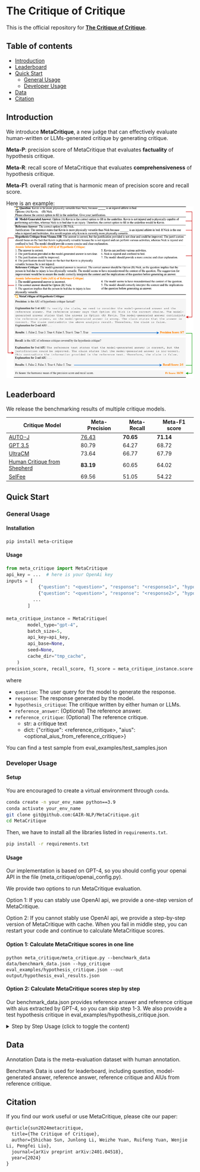 # The Critique of Critique

This is the official repository for [**The Critique of Critique**](https://arxiv.org/abs/2401.04518).


## Table of contents
- [Introduction](#Introduction)
- [Leaderboard](#leaderboard)
- [Quick Start](#quick-start)
  - [General Usage](#general-usage)
  - [Developer Usage](#developer-usage)
- [Data](#data)
- [Citation](#citation)


## Introduction
We introduce **MetaCritique**, a new judge that can effectively evaluate human-written or LLMs-generated critique by generating critique. 

**Meta-P**: precision score of MetaCritique that evaluates **factuality** of hypothesis critique.

**Meta-R**: recall score of MetaCritique that evaluates **comprehensiveness** of hypothesis critique.

**Meta-F1**: overall rating that is harmonic mean of precision score and recall score.

Here is an example:
<img src="figs/example.png" style="zoom: 70%;" />

## Leaderboard
We release the benchmarking results of multiple critique models.

| Critique Model                                                                     | Meta-Precision | Meta-Recall  | Meta-F1 score |
|---------------------------------------------------------------------------|--| ---- | ---- |
| [AUTO-J](https://github.com/GAIR-NLP/auto-j)                                          | <u>76.43</u> | **70.65**  | **71.14** |
| [GPT 3.5](https://openai.com/blog/gpt-3-5-turbo-fine-tuning-and-api-updates)         | 80.79  | 64.27  | 68.72   |
| [UltraCM](https://github.com/OpenBMB/UltraFeedback)                                   | 73.64 | 66.77  | 67.79 |
| [Human Critique from Shepherd](https://github.com/facebookresearch/Shepherd)          | **83.19** | 60.65   |  64.02   |
| [SelFee](https://github.com/kaistAI/SelFee)                                           | 69.56  |  51.05  |  54.22 |

## Quick Start
### General Usage

#### Installation
```bash
pip install meta-critique
```

#### Usage
```python
from meta_critique import MetaCritique
api_key = ...  # here is your OpenAi key
inputs = [
            {"question": "<question>", "response": "<response1>", "hypothesis_critique": "<hypothesis_critique>"},
            {"question": "<question>", "response": "<response2>", "hypothesis_critique": "<hypothesis_critique>"},
          ...
        ]

meta_critique_instance = MetaCritique(
        model_type="gpt-4",
        batch_size=5,
        api_key=api_key,
        api_base=None,
        seed=None,
        cache_dir="tmp_cache",
    )
precision_score, recall_score, f1_score = meta_critique_instance.score(inputs)
```
where
* `question`: The user query for the model to generate the response.
* `response`: The response generated by the model.
* `hypothesis_critique`: The critique written by either human or LLMs.
* `reference_answer`: (Optional) The reference answer.
* `reference_critique`: (Optional) The reference critique.
  * str: a critique text
  * dict: {"critique": <reference_critique>, "aius": <optional_aius_from_reference_critique>}

You can find a test sample from eval_examples/test_samples.json

### Developer Usage
#### Setup
You are encouraged to create a virtual environment through `conda`.
```bash
conda create -n your_env_name python==3.9
conda activate your_env_name
git clone git@github.com:GAIR-NLP/MetaCritique.git
cd MetaCritique
```
Then, we have to install all the libraries listed in `requirements.txt`. 

```bash
pip install -r requirements.txt
```
#### Usage
Our implementation is based on GPT-4, so you should config your openai API in the file (meta_critique/openai_config.py).

We provide two options to run MetaCritique evaluation.

Option 1: If you can stably use OpenAI api, we provide a one-step version of MetaCritique.

Option 2: If you cannot stably use OpenAI api, we provide a step-by-step version of MetaCritique with cache. 
When you fail in middle step, you can restart your code and continue to calculate MetaCritique scores.

#### Option 1: Calculate MetaCritique scores in one line
```
python meta_critique/meta_critique.py --benchmark_data data/benchmark_data.json --hyp_critique eval_examples/hypothesis_critique.json --out output/hypothesis_eval_results.json
```

#### Option 2: Calculate MetaCritique scores step by step
Our benchmark_data.json provides reference answer and reference critique with aius extracted by GPT-4, so you can skip step 1-3. We also provide a test hypothesis critique in eval_examples/hypothesis_critique.json.

<details>
<summary>Step by Step Usage (click to toggle the content)</summary>

##### 1. generate reference answer
```
python meta_critique/generate_ref_answer.py --data data/benchmark_data.json --out output/ref_answer.json
```

##### 2. generate reference critique
```
python meta_critique/generate_ref_critique.py --data data/benchmark_data.json --out output/ref_critique.json
```

##### 3. extract aius of reference critique
```
python meta_critique/extracting_aius_for_critique.py --data output/ref_critique.json --critique output --out output/reference_aius.json
```

##### 4. extract aius of hypothesis critique
```
python meta_critique/extracting_aius_for_critique.py --data eval_examples/hypothesis_critique.json --critique output --out output/hypothesis_aius.json
```

##### 5. merge all files into one
```
python meta_critique/merge_files.py --data data/benchmark_data.json --hyp_critique eval_examples/hypothesis_critique.json --hyp_aius output/hypothesis_aius.json --out output/hypothesis_eval_examples.json
```

##### 6. conduct precision tasks
```
python meta_critique/evaluate_aiu_precision.py --data output/hypothesis_eval_data.json --out output/hypothesis_precision.json
```

##### 7. conduct recall tasks
```
python meta_critique/evaluate_aiu_recall.py --data output/hypothesis_eval_data.json --out output/hypothesis_recall.json
```

##### 8. calculate scores of precision, recall, f1_score 
```
python meta_critique/cal_meta_scores.py --data output/hypothesis_eval_data.json --precision output/hypothesis_precision.json --recall output/hypothesis_recall.json --out output/hypothesis_eval_results.json
```
</details>

## Data

Annotation Data is the meta-evaluation dataset with human annotation.

Benchmark Data is used for leaderboard, including question, model-generated answer, reference answer, reference critique and AIUs from reference critique.

## Citation

If you find our work useful or use MetaCritique, please cite our paper:
```
@article{sun2024metacritique,
  title={The Critique of Critique},
  author={Shichao Sun, Junlong Li, Weizhe Yuan, Ruifeng Yuan, Wenjie Li, Pengfei Liu},
  journal={arXiv preprint arXiv:2401.04518},
  year={2024}
}
```

